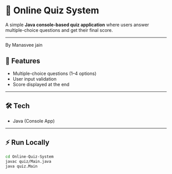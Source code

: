 # 📝 Online Quiz System

A simple **Java console-based quiz application** where users answer multiple-choice questions and get their final score.

---
By Manasvee jain

## 🚀 Features
- Multiple-choice questions (1–4 options)  
- User input validation  
- Score displayed at the end  

---

## 🛠️ Tech
- Java (Console App)

---

## ⚡ Run Locally
```bash
cd Online-Quiz-System
javac quiz/Main.java
java quiz.Main

